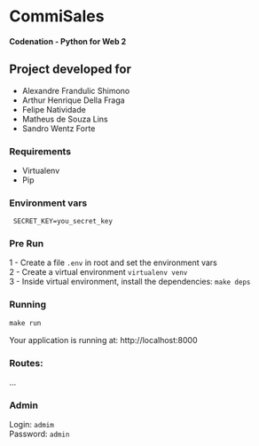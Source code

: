 # CommiSales

#### Codenation - Python for Web 2

## Project developed for

- Alexandre Frandulic Shimono
- Arthur Henrique Della Fraga
- Felipe Natividade
- Matheus de Souza Lins
- Sandro Wentz Forte

### Requirements

- Virtualenv
- Pip

### Environment vars

````.env
 SECRET_KEY=you_secret_key
````

### Pre Run

1 - Create a file ```.env``` in root and set the environment vars \
2 - Create a virtual environment ```virtualenv venv``` \
3 - Inside virtual environment, install the dependencies: ```make deps```

### Running

````python
make run
````
Your application is running at:  http://localhost:8000

### Routes:

...

### Admin

Login: ```admim``` \
Password: ```admin```
